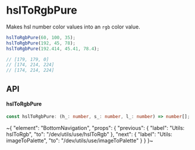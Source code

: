 
# hslToRgbPure

Makes hsl number color values into an `rgb` color value.

```ts
hslToRgbPure(60, 100, 35);
hslToRgbPure(192, 45, 78);
hslToRgbPure(192.414, 45.41, 78.4);

// [179, 179, 0]
// [174, 214, 224]
// [174, 214, 224]
```

## API

#### hslToRgbPure

```ts
const hslToRgbPure: (h_: number, s_: number, l_: number) => number[];
```

~{
  "element": "BottomNavigation",
  "props": {
    "previous": {
      "label": "Utils: hslToRgb",
      "to": "/dev/utils/use/hslToRgb"
    },
    "next": {
      "label": "Utils: imageToPalette",
      "to": "/dev/utils/use/imageToPalette"
    }
  }
}~
